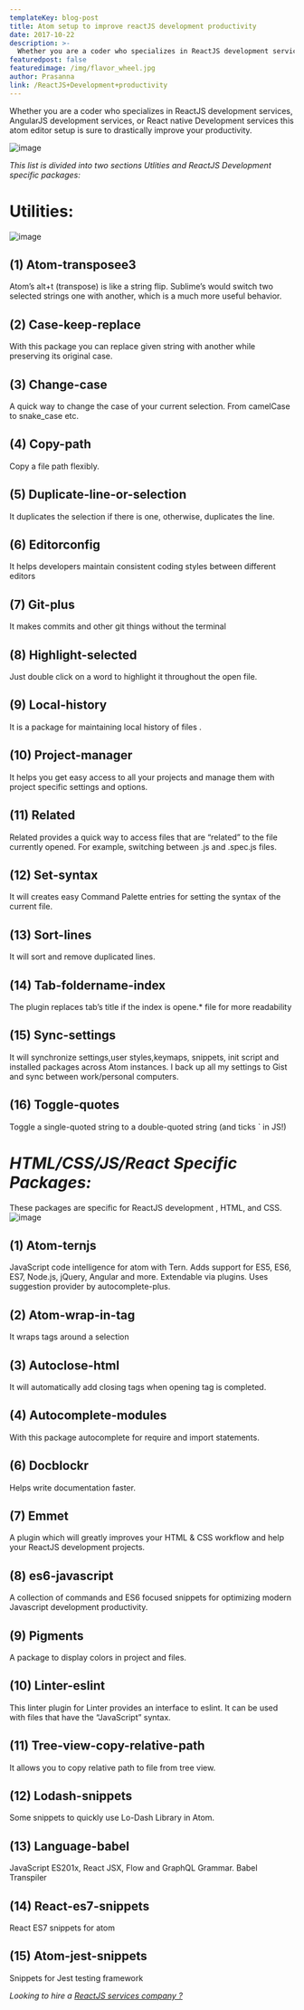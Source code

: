 ```yaml
---
templateKey: blog-post
title: Atom setup to improve reactJS development productivity
date: 2017-10-22
description: >-
  Whether you are a coder who specializes in ReactJS development services, AngularJS development services, or React native Development services this atom editor setup is sure to drastically improve your productivity. &nbsp; &nbsp; This list is divided into two sections Utlities
featuredpost: false
featuredimage: /img/flavor_wheel.jpg
author: Prasanna
link: /ReactJS+Development+productivity
---
```

Whether you are a coder who specializes in ReactJS development services, AngularJS development services, or React native Development services this atom editor setup is sure to drastically improve your productivity.

 ![image](./images/1508558233_tmp_images__1_.jpg) 

_This list is divided into two sections Utlities and ReactJS Development specific packages:_

 
# Utilities:

 ![image](./images/1508647118_tmp_3.jpg) 
 
## (1) Atom-transposee3

Atom’s alt+t (transpose) is like a string flip. Sublime’s would switch two selected strings one with another, which is a much more useful behavior.

## (2) Case-keep-replace

With this package you can replace given string with another while preserving its original case.

## (3) Change-case

A quick way to change the case of your current selection. From camelCase to snake_case etc.

## (4) Copy-path

Copy a file path flexibly.

## (5) Duplicate-line-or-selection

It duplicates the selection if there is one, otherwise, duplicates the line.

## (6) Editorconfig

It helps developers maintain consistent coding styles between different editors

## (7) Git-plus

It makes commits and other git things without the terminal

## (8) Highlight-selected

Just double click on a word to highlight it throughout the open file.

## (9) Local-history

It is a package for maintaining local history of files .

## (10) Project-manager

It helps you get easy access to all your projects and manage them with project specific settings and options.

## (11) Related

Related provides a quick way to access files that are “related” to the file currently opened. For example, switching between .js and .spec.js files.

## (12) Set-syntax

It will creates easy Command Palette entries for setting the syntax of the current file.

## (13) Sort-lines

It will sort and remove duplicated lines.

## (14) Tab-foldername-index

The plugin replaces tab’s title if the index is opene.* file for more readability

## (15) Sync-settings

It will synchronize settings,user styles,keymaps, snippets, init script and installed packages across Atom instances. I back up all my settings to Gist and sync between work/personal computers.

## (16) Toggle-quotes

Toggle a single-quoted string to a double-quoted string (and ticks ` in JS!)

# _HTML/CSS/JS/React Specific Packages:_
These packages are specific for ReactJS development , HTML, and CSS.
![image](./images/1508642504_tmp_atom-icon.jpg)
## (1) Atom-ternjs

JavaScript code intelligence for atom with Tern. Adds support for ES5, ES6, ES7, Node.js, jQuery, Angular and more. Extendable via plugins. Uses suggestion provider by autocomplete-plus.

## (2) Atom-wrap-in-tag

It wraps tags around a selection

## (3) Autoclose-html

It will automatically add closing tags when opening tag is completed.

## (4) Autocomplete-modules

With this package autocomplete for require and import statements.

## (6) Docblockr

Helps write documentation faster.

## (7) Emmet

A plugin which will greatly improves your HTML & CSS workflow and help your  ReactJS development projects.

## (8) es6-javascript

A collection of commands and ES6 focused snippets for optimizing modern Javascript development productivity.

## (9) Pigments

A package to display colors in project and files.

## (10) Linter-eslint

This linter plugin for Linter provides an interface to eslint. It can be used with files that have the “JavaScript” syntax.

## (11) Tree-view-copy-relative-path

It allows you to copy relative path to file from tree view.

## (12) Lodash-snippets

Some snippets to quickly use Lo-Dash Library in Atom.

## (13) Language-babel

JavaScript ES201x, React JSX, Flow and GraphQL Grammar. Babel Transpiler

## (14) React-es7-snippets

React ES7 snippets for atom

## (15) Atom-jest-snippets

Snippets for Jest testing framework

_Looking to hire a [ReactJS services company ?](/)_

